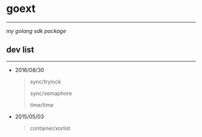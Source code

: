 # goext #
---
*my golang sdk package*

## dev list ##
---

- 2016/08/30
	> sync/trylock
	>
	> sync/semaphore
	>
	> time/time

- 2015/05/03
	> container/xorlist
